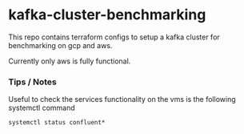 # kafka-cluster-benchmarking

This repo contains terraform configs to setup a kafka cluster for benchmarking on gcp and aws.

Currently only aws is fully functional.




### Tips / Notes

Useful to check the services functionality on the vms is the following systemctl command

```
systemctl status confluent*
```


